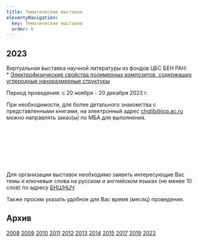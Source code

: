 ```yaml
---
title: Тематические выставки
eleventyNavigation:
  key: Тематические выставки
  order: 6
---
```


<h2>2023</h2>
 Виртуальная выставка научной литературы из фондов ЦБС БЕН РАН:<br>
* <a href="https://www.benran.ru/resources/virtualnye-vystavki/elektrofizicheskie-svoystva-polimernykh-kompozitov-soderzhashchikh-uglerodnye-nanorazmernye-struktur/">Электрофизические свойства полимерных композитов, содержащих углеродные наноразмерные структуры</a>

<p>
Период проведения: с 20 ноября - 20 декабря 2023 г.
</p>

<p>
При необходимости, для более детального знакомства с представленными книгами, на электронный адрес <a href="chglib@icp.ac.ru">chglib@icp.ac.ru</a> можно направлять заказ(ы) по МБА для выполнения.
</p>
<br>
<br>
<br>
<br>
<br>
<br>
<br>
Для организации выставок необходимо заявить интересующие Вас темы и ключевые слова на русском и
английском языках (не менее 10 слов) по адресу <a href="mailto:popova@icp.ac.ru">БНЦ/НЦЧ</a>

Также просим указать удобное для Вас время (месяц) проведения.

<h2>Архив</h2>
<a href="/subjex/2008/">2008</a>
<a href="/subjex/2009/">2009</a>
<a href="/subjex/2010/">2010</a>
<a href="/subjex/2011/">2011</a>
<a href="/subjex/2012/">2012</a>
<a href="/subjex/2013/">2013</a>
<a href="/subjex/2014/">2014</a>
<a href="/subjex/2015/">2015</a>
<a href="/subjex/2017/">2017</a>
<a href="/subjex/2019/">2019</a>
<a href="/subjex/2022/">2022</a>


